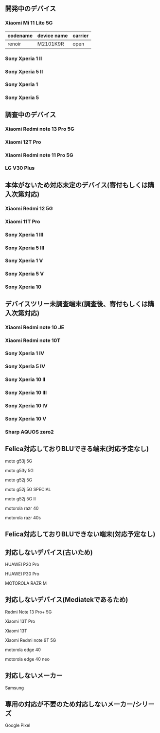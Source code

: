 ## 開発中のデバイス

### Xiaomi Mi 11 Lite 5G

| codename | device name | carrier | 
| ---- | ---- | ---- |
| renoir | M2101K9R  | open |


### Sony Xperia 1 II

### Sony Xperia 5 II

### Sony Xperia 1

### Sony Xperia 5

## 調査中のデバイス

### Xiaomi Redmi note 13 Pro 5G

### Xiaomi 12T Pro

### Xiaomi Redmi note 11 Pro 5G

### LG V30 Plus

## 本体がないため対応未定のデバイス(寄付もしくは購入次第対応)

### Xiaomi Redmi 12 5G

### Xiaomi 11T Pro

### Sony Xperia 1 III

### Sony Xperia 5 III

### Sony Xperia 1 V

### Sony Xperia 5 V

### Sony Xperia 10

## デバイスツリー未調査端末(調査後、寄付もしくは購入次第対応)

### Xiaomi Redmi note 10 JE

### Xiaomi Redmi note 10T

### Sony Xperia 1 IV

### Sony Xperia 5 IV

### Sony Xperia 10 II

### Sony Xperia 10 III

### Sony Xperia 10 IV

### Sony Xperia 10 V

### Sharp AQUOS zero2

## Felica対応しておりBLUできる端末(対応予定なし)

moto g53j 5G

moto g53y 5G

moto g52j 5G

moto g52j 5G SPECIAL

moto g52j 5G II

motorola razr 40 

motorola razr 40s

## Felica対応しておりBLUできない端末(対応予定なし)


## 対応しないデバイス(古いため)

HUAWEI P20 Pro

HUAWEI P30 Pro

MOTOROLA RAZR M


## 対応しないデバイス(Mediatekであるため)

Redmi Note 13 Pro+ 5G

Xiaomi 13T Pro

Xiaomi 13T

Xiaomi Redmi note 9T 5G

motorola edge 40

motorola edge 40 neo

## 対応しないメーカー

Samsung

## 専用の対応が不要のため対応しないメーカー/シリーズ

Google Pixel
